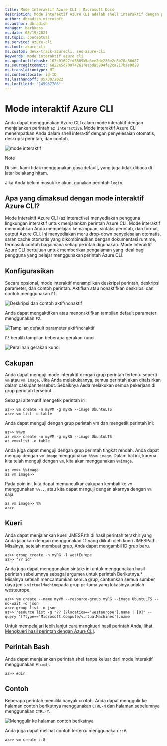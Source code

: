 ```yaml
---
title: Mode Interaktif Azure CLI | Microsoft Docs
description: Mode interaktif Azure CLI adalah shell interaktif dengan penyelesaian otomatis, deskripsi perintah, dan contoh.
author: dbradish-microsoft
ms.author: dbradish
manager: barbkess
ms.date: 08/19/2021
ms.topic: conceptual
ms.service: azure-cli
ms.tool: azure-cli
ms.custom: devx-track-azurecli, seo-azure-cli
Keywords: mode interaktif azure cli
ms.openlocfilehash: 162c01627fd5889b5a6ee2de236e2c8b70a86d87
ms.sourcegitcommit: 6822e5d700742617eabda5904fe2ca217bae9d28
ms.translationtype: MT
ms.contentlocale: id-ID
ms.lasthandoff: 05/30/2022
ms.locfileid: "145937786"
---
```

# <a name="azure-cli-interactive-mode"></a>Mode interaktif Azure CLI

Anda dapat menggunakan Azure CLI dalam mode interaktif dengan menjalankan perintah `az interactive`.  Mode interaktif Azure CLI menempatkan Anda dalam shell interaktif dengan penyelesaian otomatis, deskripsi perintah, dan contoh.

![mode interaktif](./media/interactive-azure-cli/webapp-create.png)

> [!NOTE]
> Di sini, kami tidak menggunakan gaya default, yang juga tidak dibaca di latar belakang hitam.

Jika Anda belum masuk ke akun, gunakan perintah `login`.

## <a name="what-is-the-azure-cli-interactive-mode"></a>Apa yang dimaksud dengan mode interaktif Azure CLI?

Mode Interaktif Azure CLI (az interactive) menyediakan pengguna lingkungan interaktif untuk menjalankan perintah Azure CLI. Mode interaktif memudahkan Anda mempelajari kemampuan, sintaks perintah, dan format output Azure CLI. Ini menyediakan menu drop-down penyelesaian otomatis, saran cache otomatis yang dikombinasikan dengan dokumentasi runtime, termasuk contoh bagaimana setiap perintah digunakan. Mode Interaktif Azure CLI bertujuan untuk memberikan pengalaman yang ideal bagi pengguna yang belajar menggunakan perintah Azure CLI. 

## <a name="configure"></a>Konfigurasikan

Secara opsional, mode interaktif menampilkan deskripsi perintah, deskripsi parameter, dan contoh perintah.
Aktifkan atau nonaktifkan deskripsi dan contoh menggunakan `F1`.

![Deskripsi dan contoh aktif/nonaktif](./media/interactive-azure-cli/descriptions-and-examples.png)

Anda dapat mengaktifkan atau menonaktifkan tampilan default parameter menggunakan `F2`.

![Tampilan default parameter aktif/nonaktif](./media/interactive-azure-cli/defaults.png)

`F3` beralih tampilan beberapa gerakan kunci.

![Peralihan gerakan kunci](./media/interactive-azure-cli/gestures.png)

## <a name="scope"></a>Cakupan

Anda dapat menguji mode interaktif dengan grup perintah tertentu seperti `vm` atau `vm image`.
Jika Anda melakukannya, semua perintah akan ditafsirkan dalam cakupan tersebut.
Sebaiknya Anda melakukan semua pekerjaan di grup perintah tersebut.

Sebagai alternatif mengetik perintah ini:

```azurecli
az>> vm create -n myVM -g myRG --image UbuntuLTS
az>> vm list -o table
```

Anda dapat menguji dengan grup perintah vm dan mengetik perintah ini:

```azurecli
az>> %%vm
az vm>> create -n myVM -g myRG --image UbuntuLTS
az vm>>list -o table
```

Anda juga dapat menguji dengan grup perintah tingkat rendah.
Anda dapat menguji dengan `vm image` menggunakan `%%vm image`.
Dalam hal ini, karena kita telah menguji dengan `vm`, kita akan menggunakan `%%image`.

```azurecli
az vm>> %%image
az vm image>>
```

Pada poin ini, kita dapat memunculkan cakupan kembali ke `vm` menggunakan `%%..`, atau kita dapat menguji dengan akarnya dengan `%%` saja.

```azurecli
az vm image>> %%
az>>
```

## <a name="query"></a>Kueri

Anda dapat menjalankan kueri JMESPath di hasil perintah terakhir yang Anda jalankan dengan menggunakan `??` yang diikuti oleh kueri JMESPath.
Misalnya, setelah membuat grup, Anda dapat mengambil ID grup baru.

```azurecli
az>> group create -n myRG -l westEurope
az>> "?? id"
```

Anda juga dapat menggunakan sintaks ini untuk menggunakan hasil perintah sebelumnya sebagai argumen untuk perintah Berikutnya.* Misalnya setelah mencantumkan semua grup, cantumkan semua sumber daya jenis `virtualMachine`pada grup pertama yang lokasinya adalah westeurope. 

```azurecli
az>> vm create --name myVM --resource-group myRG --image UbuntuLTS --no-wait -o json
az>> group list -o json
az>> resource list -g "?? [?location=='westeurope'].name | [0]" --query "[?type=='Microsoft.Compute/virtualMachines'].name
```

Untuk mempelajari lebih lanjut cara mengkueri hasil perintah Anda, lihat [Mengkueri hasil perintah dengan Azure CLI](query-azure-cli.md).

## <a name="bash-commands"></a>Perintah Bash

Anda dapat menjalankan perintah shell tanpa keluar dari mode interaktif menggunakan `#[cmd]`.

```azurecli
az>> #dir
```

## <a name="examples"></a>Contoh

Beberapa perintah memiliki banyak contoh.
Anda dapat menggulir ke halaman contoh berikutnya menggunakan `CTRL-N` dan halaman sebelumnya menggunakan `CTRL-Y`.

![Menggulir ke halaman contoh berikutnya](./media/interactive-azure-cli/examples.png)

Anda juga dapat melihat contoh tertentu menggunakan `::#`.

```azurecli
az>> vm create ::8
```
